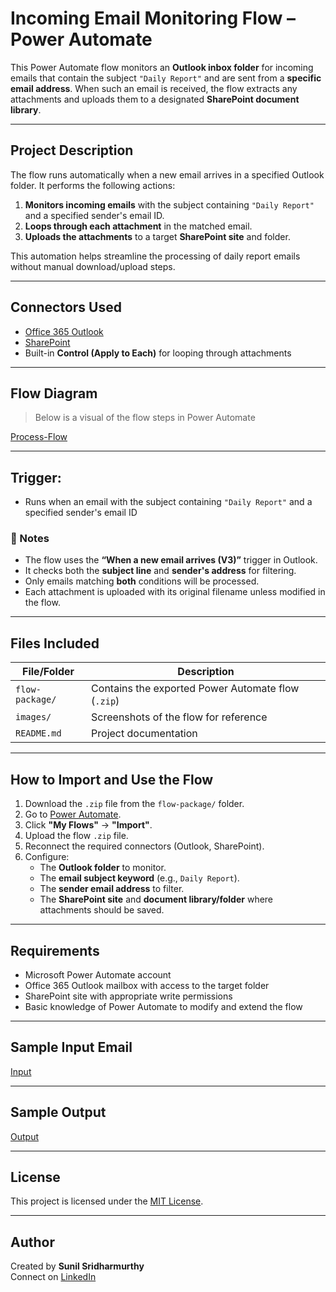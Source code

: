 # Incoming Email Monitoring Flow – Power Automate

This Power Automate flow monitors an **Outlook inbox folder** for incoming emails that contain the subject `"Daily Report"` and are sent from a **specific email address**. When such an email is received, the flow extracts any attachments and uploads them to a designated **SharePoint document library**.

---

## Project Description

The flow runs automatically when a new email arrives in a specified Outlook folder. It performs the following actions:

1. **Monitors incoming emails** with the subject containing `"Daily Report"` and a specified sender's email ID.
2. **Loops through each attachment** in the matched email.
3. **Uploads the attachments** to a target **SharePoint site** and folder.

This automation helps streamline the processing of daily report emails without manual download/upload steps.

---

## Connectors Used

- [Office 365 Outlook](https://learn.microsoft.com/en-us/connectors/office365/)
- [SharePoint](https://learn.microsoft.com/en-us/connectors/sharepointonline/)
- Built-in **Control (Apply to Each)** for looping through attachments

---

## Flow Diagram
>Below is a visual of the flow steps in Power Automate

[Process-Flow](images/01_Power-Automate-Flow.png)

---

## Trigger:
* Runs when an email with the subject containing `"Daily Report"` and a specified sender's email ID

### 📎 Notes

- The flow uses the **“When a new email arrives (V3)”** trigger in Outlook.
- It checks both the **subject line** and **sender's address** for filtering.
- Only emails matching **both** conditions will be processed.
- Each attachment is uploaded with its original filename unless modified in the flow.

---

## Files Included

| File/Folder         | Description                                 |
|---------------------|---------------------------------------------|
| `flow-package/`     | Contains the exported Power Automate flow (`.zip`) |
| `images/`           | Screenshots of the flow for reference       |
| `README.md`         | Project documentation                       |

---

## How to Import and Use the Flow

1. Download the `.zip` file from the `flow-package/` folder.
2. Go to [Power Automate](https://make.powerautomate.com/).
3. Click **"My Flows"** → **"Import"**.
4. Upload the flow `.zip` file.
5. Reconnect the required connectors (Outlook, SharePoint).
6. Configure:
   - The **Outlook folder** to monitor.
   - The **email subject keyword** (e.g., `Daily Report`).
   - The **sender email address** to filter.
   - The **SharePoint site** and **document library/folder** where attachments should be saved.

---

## Requirements

- Microsoft Power Automate account
- Office 365 Outlook mailbox with access to the target folder
- SharePoint site with appropriate write permissions
- Basic knowledge of Power Automate to modify and extend the flow

---

## Sample Input Email

[Input](images/02_Power-Automate-Flow_Output.png)

---

## Sample Output

[Output](images/03_Power-Automate-Flow_InputEmail.png)

---

## License

This project is licensed under the [MIT License](LICENSE).

---

## Author

Created by **Sunil Sridharmurthy**  
Connect on [LinkedIn](https://www.linkedin.com/in/sunil-sridharmurthy)
